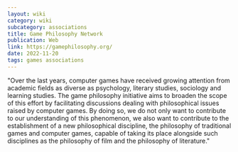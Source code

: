 ```yaml
---
layout: wiki
category: wiki
subcategory: associations
title: Game Philosophy Network
publication: Web
link: https://gamephilosophy.org/
date: 2022-11-20
tags: games associations
---
```


"Over the last years, computer games have received growing attention from academic fields as diverse as psychology, literary studies, sociology and learning studies. The game philosophy initiative aims to broaden the scope of this effort by facilitating discussions dealing with philosophical issues raised by computer games. By doing so, we do not only want to contribute to our understanding of this phenomenon, we also want to contribute to the establishment of a new philosophical discipline, the philosophy of traditional games and computer games, capable of taking its place alongside such disciplines as the philosophy of film and the philosophy of literature."
